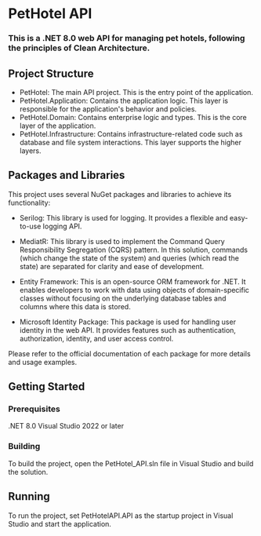 # PetHotel API
### This is a .NET 8.0 web API for managing pet hotels, following the principles of Clean Architecture.

## Project Structure
- PetHotel: The main API project. This is the entry point of the application.
- PetHotel.Application: Contains the application logic. This layer is responsible for the application's behavior and policies.
- PetHotel.Domain: Contains enterprise logic and types. This is the core layer of the application.
- PetHotel.Infrastructure: Contains infrastructure-related code such as database and file system interactions. This layer supports the higher layers.

## Packages and Libraries
This project uses several NuGet packages and libraries to achieve its functionality:

- Serilog: This library is used for logging. It provides a flexible and easy-to-use logging API.

- MediatR: This library is used to implement the Command Query Responsibility Segregation (CQRS) pattern. In this solution, commands (which change the state of the system) and queries (which read the state) are separated for clarity and ease of development.

- Entity Framework: This is an open-source ORM framework for .NET. It enables developers to work with data using objects of domain-specific classes without focusing on the underlying database tables and columns where this data is stored.

- Microsoft Identity Package: This package is used for handling user identity in the web API. It provides features such as authentication, authorization, identity, and user access control.

Please refer to the official documentation of each package for more details and usage examples.

## Getting Started
### Prerequisites
.NET 8.0
Visual Studio 2022 or later
### Building
To build the project, open the PetHotel_API.sln file in Visual Studio and build the solution.

## Running
To run the project, set PetHotelAPI.API as the startup project in Visual Studio and start the application.

